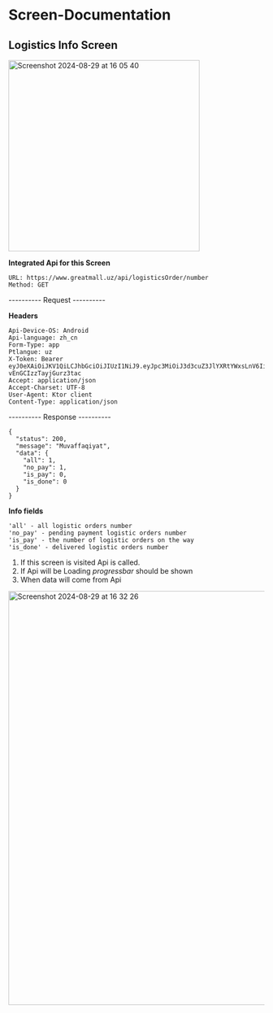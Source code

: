 # Screen-Documentation

## Logistics Info Screen 
<img width="376" alt="Screenshot 2024-08-29 at 16 05 40" src="https://github.com/user-attachments/assets/deea402a-1021-409a-ba2d-11cfd05f0446">


**Integrated Api for this Screen**
```
URL: https://www.greatmall.uz/api/logisticsOrder/number
Method: GET
```

---------- Request ----------

**Headers**
```
Api-Device-OS: Android
Api-language: zh_cn
Form-Type: app
Ptlangue: uz
X-Token: Bearer eyJ0eXAiOiJKV1QiLCJhbGciOiJIUzI1NiJ9.eyJpc3MiOiJ3d3cuZ3JlYXRtYWxsLnV6IiwiYXVkIjoid3d3LmdyZWF0bWFsbC51eiIsImlhdCI6MTcyNDkyNzM4NywibmJmIjoxNzI0OTI3Mzg3LCJleHAiOjE3NDA0NzkzODcsImp0aSI6WzMyNzcxOSwidXNlciJdfQ.PDKJbGYmH6SQHJqzoAuZP1-vEnGCIzzTayjGurz3tac
Accept: application/json
Accept-Charset: UTF-8
User-Agent: Ktor client
Content-Type: application/json
```

---------- Response ----------

```
{
  "status": 200,
  "message": "Muvaffaqiyat",
  "data": {
    "all": 1,
    "no_pay": 1,
    "is_pay": 0,
    "is_done": 0
  }
}
```
**Info fields**
```
'all' - all logistic orders number
'no_pay' - pending payment logistic orders number
'is_pay' - the number of logistic orders on the way
'is_done' - delivered logistic orders number
```

1. If this screen is visited Api is called.
2. If Api will be Loading _progressbar_ should be shown
3. When data will come from Api 

<img width="814" alt="Screenshot 2024-08-29 at 16 32 26" src="https://github.com/user-attachments/assets/fcc34d45-6b12-4cc4-bf63-582b48b60f33">



